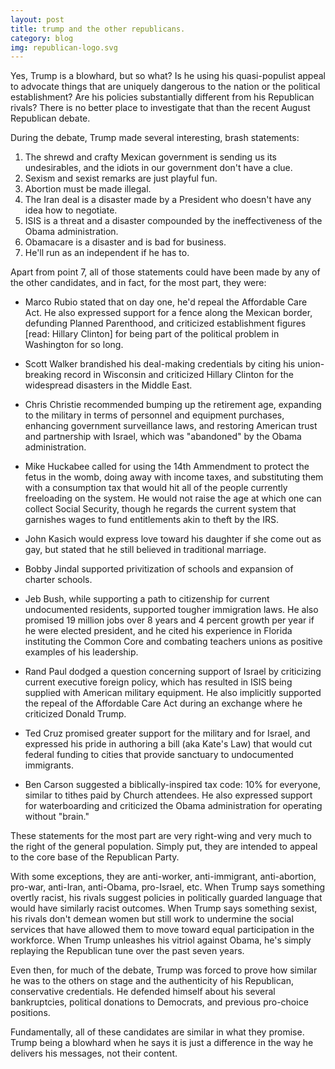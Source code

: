 ```yaml
---
layout: post
title: trump and the other republicans.
category: blog
img: republican-logo.svg
---
```


Yes, Trump is a blowhard, but so what? Is he using his quasi-populist appeal to
advocate things that are uniquely dangerous to the nation or the political
establishment? Are his policies substantially different from his Republican
rivals? There is no better place to investigate that than the recent August
Republican debate.  

During the debate, Trump made several interesting, brash statements:  
1. The shrewd and crafty Mexican government is sending us its undesirables, and
   the idiots in our government don't have a clue.  
2. Sexism and sexist remarks are just playful fun.  
3. Abortion must be made illegal.  
4. The Iran deal is a disaster made by a President who doesn't have any idea
   how to negotiate.  
5. ISIS is a threat and a disaster compounded by the ineffectiveness of the
   Obama administration.  
6. Obamacare is a disaster and is bad for business.  
7. He'll run as an independent if he has to.  

Apart from point 7, all of those statements could have been made by any of the
other candidates, and in fact, for the most part, they were:  

* Marco Rubio stated that on day one, he'd repeal the Affordable Care Act. He
  also expressed support for a fence along the Mexican border, defunding
Planned Parenthood, and criticized establishment figures [read: Hillary
Clinton] for being part of the political problem in Washington for so long.  

* Scott Walker brandished his deal-making credentials by citing his
  union-breaking record in Wisconsin and criticized Hillary Clinton for the
widespread disasters in the Middle East.  

* Chris Christie recommended bumping up the retirement age, expanding to the
  military in terms of personnel and equipment purchases, enhancing government
surveillance laws, and restoring American trust and partnership with Israel,
which was "abandoned" by the Obama administration.  

* Mike Huckabee called for using the 14th Ammendment to protect the fetus in
  the womb, doing away with income taxes, and substituting them with a
consumption tax that would hit all of the people currently freeloading on the
system. He would not raise the age at which one can collect Social Security,
though he regards the current system that garnishes wages to fund entitlements
akin to theft by the IRS.  

* John Kasich would express love toward his daughter if she come out as gay,
  but stated that he still believed in traditional marriage.  

* Bobby Jindal supported privitization of schools and expansion of charter
  schools.  

* Jeb Bush, while supporting a path to citizenship for current undocumented
  residents, supported tougher immigration laws. He also promised 19 million
jobs over 8 years and 4 percent growth per year if he were elected president,
and he cited his experience in Florida instituting the Common Core and
combating teachers unions as positive examples of his leadership.  

* Rand Paul dodged a question concerning support of Israel by criticizing
  current executive foreign policy, which has resulted in ISIS being supplied
with American military equipment. He also implicitly supported the repeal of
the Affordable Care Act during an exchange where he criticized Donald Trump.  

* Ted Cruz promised greater support for the military and for Israel, and
  expressed his pride in authoring a bill (aka Kate's Law) that would cut
federal funding to cities that provide sanctuary to undocumented immigrants.  

* Ben Carson suggested a biblically-inspired tax code: 10% for everyone,
  similar to tithes paid by Church attendees. He also expressed support for
waterboarding and criticized the Obama administration for operating without
"brain."   

These statements for the most part are very right-wing and very much to the
right of the general population. Simply put, they are intended to appeal to the
core base of the Republican Party. 

With some exceptions, they are anti-worker, anti-immigrant, anti-abortion,
pro-war, anti-Iran, anti-Obama, pro-Israel, etc. When Trump says something
overtly racist, his rivals suggest policies in politically guarded language
that would have similarly racist outcomes. When Trump says something sexist,
his rivals don't demean women but still work to undermine the social services
that have allowed them to move toward equal participation in the workforce.
When Trump unleashes his vitriol against Obama, he's simply replaying the
Republican tune over the past seven years.  

Even then, for much of the debate, Trump was forced to prove how similar he was
to the others on stage and the authenticity of his Republican, conservative
credentials. He defended himself about his several bankruptcies, political
donations to Democrats, and previous pro-choice positions.  

Fundamentally, all of these candidates are similar in what they promise. Trump
being a blowhard when he says it is just a difference in the way he delivers
his messages, not their content.  
